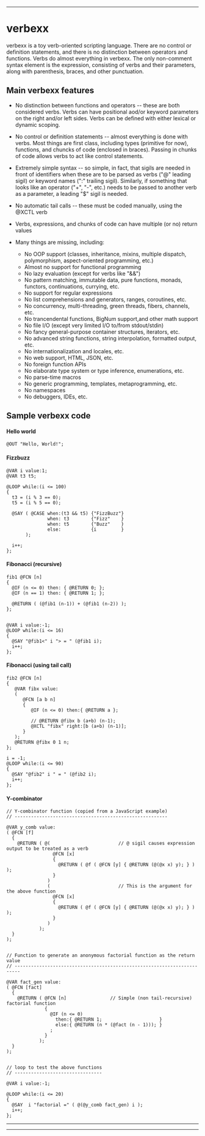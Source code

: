  ___

# verbexx
verbexx is a toy verb-oriented scripting language.  There are no control or definition statements, and there is no distinction between operators and functions.  Verbs do almost everything in verbexx.  The only non-comment syntax element is the expression, consisting of verbs and their parameters, along with parenthesis, braces, and other punctuation.

## Main verbexx features

* No distinction between functions and operators -- these are both considered verbs.  Verbs can have positional aod/or keyword
parameters on the right and/or left sides.  Verbs can be defined with either lexical or dynamic scoping.

* No control or definition statements -- almost everything is done with verbs.  Most things are first class, including types (primitive for now), functions, and chuncks of code (enclosed in braces).  Passing in chunks of code allows verbs to act like control statements. 

* Extremely simple syntax -- so simple, in fact, that sigils are needed in front of identifiers when these are
to be parsed as verbs ("@" leading sigil) or keyword names (":" trailing sigil).  Similarly, if something that looks
like an operator ("+", "-", etc.) needs to be passed to another verb as a parameter, a leading "$" sigil is needed.

* No automatic tail calls -- these must be coded manually, using the @XCTL verb

* Verbs, expressions, and chunks of code can have multiple (or no) return values 

* Many things are missing, including: 
  * No OOP support (classes, inheritance, mixins, multiple dispatch, polymorphism, aspect-oriented programming, etc.)
  * Almost no support for functional programming 
  * No lazy evaluation (except for verbs like "&&") 
  * No pattern matching, immutable data, pure functions, monads, functors, continuations, currying, etc.
  * No support for regular expressions
  * No list comprehensions and generators, ranges, coroutines, etc.
  * No concurrency, multi-threading, green threads, fibers, channels, etc. 
  * No trancendental functions, BigNum support,and other math support
  * No file I/O (except very limited I/O to/from stdout/stdin)
  * No fancy general-purpose container structures, iterators, etc.
  * No advanced string functions, string interpolation, formatted output, etc.
  * No internationalization and locales, etc.
  * No web support, HTML, JSON, etc.
  * No foreign function APIs 
  * No elaborate type system or type inference, enumerations, etc.
  * No parse-time macros
  * No generic programming, templates, metaprogramming, etc.
  * No namespaces
  * No debuggers, IDEs, etc.

## Sample verbexx code
#### Hello world 

```
@OUT "Hello, World!";
```

#### Fizzbuzz 

```        
@VAR i value:1;
@VAR t3 t5; 

@LOOP while:(i <= 100)
{
  t3 = (i % 3 == 0); 
  t5 = (i % 5 == 0);

  @SAY ( @CASE when:(t3 && t5) {"FizzBuzz"}
               when: t3        {"Fizz"    }
               when: t5        {"Buzz"    }
               else:           {i         }           
       );
 
  i++;
};
```

#### Fibonacci (recursive) 

```
fib1 @FCN [n] 
{
  @IF (n <= 0) then: { @RETURN 0; }; 
  @IF (n == 1) then: { @RETURN 1; };

  @RETURN ( (@fib1 (n-1)) + (@fib1 (n-2)) ); 
};


@VAR i value:-1;
@LOOP while:(i <= 16)
{
  @SAY "@fib1<" i "> = " (@fib1 i);
  i++;
};
```

#### Fibonacci (using tail call)

```
fib2 @FCN [n]
{
   @VAR fibx value:
   (
      @FCN [a b n] 
      {
         @IF (n <= 0) then:{ @RETURN a };
         
         // @RETURN @fibx b (a+b) (n-1);
         @XCTL "fibx" right:[b (a+b) (n-1)];
      }
   );
   @RETURN @fibx 0 1 n;  
};

i = -1; 
@LOOP while:(i <= 90)
{
  @SAY "@fib2" i " = " (@fib2 i);
  i++;
};
```

#### Y-combinator

```
// Y-combinator function (copied from a JavaScript example)
// --------------------------------------------------------

@VAR y_comb value:
( @FCN [f] 
  {
    @RETURN ( @(                         // @ sigil causes expression output to be treated as a verb
                 @FCN [x]
                 { 
                   @RETURN ( @f ( @FCN [y] { @RETURN (@(@x x) y); } ) );
                 }
               )
               (                         // This is the argument for the above function
                 @FCN [x] 
                 {
                   @RETURN ( @f ( @FCN [y] { @RETURN (@(@x x) y); } ) );
                 }
               )
            );
  }
);


// Function to generate an anonymous factorial function as the return value
// ------------------------------------------------------------------------

@VAR fact_gen value:
( @FCN [fact]
  { 
    @RETURN ( @FCN [n]                // Simple (non tail-recursive) factorial function
              {
                @IF (n <= 0)
                  then:{ @RETURN 1;                     } 
                  else:{ @RETURN (n * (@fact (n - 1))); }
                ; 
              }
            );
  }
);


// loop to test the above functions
// --------------------------------

@VAR i value:-1;

@LOOP while:(i <= 20)
{
  @SAY  i "factorial =" ( @(@y_comb fact_gen) i );  
  i++; 
};

```

___
___
